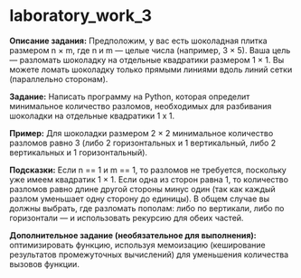 # laboratory_work_3
**Описание задания:**
Предположим, у вас есть шоколадная плитка размером n × m, где n и m — целые числа (например, 3 × 5). Ваша цель — разломать шоколадку на отдельные квадратики размером 1 × 1. Вы можете ломать шоколадку только прямыми линиями вдоль линий сетки (параллельно сторонам).

**Задание:**
Написать программу на Python, которая определит минимальное количество разломов, необходимых для разбивания шоколадки на отдельные квадратики 1 х 1. 
 
**Пример:**
Для шоколадки размером 2 × 2 минимальное количество разломов равно 3 (либо 2 горизонтальных и 1 вертикальный, либо 2 вертикальных и 1 горизонтальный).
 
**Подсказки:**
Если n == 1 и m == 1, то разломов не требуется, поскольку уже имеем квадратик 1 × 1.
Если одна из сторон равна 1, то количество разломов равно длине другой стороны минус один (так как каждый разлом уменьшает одну сторону до единицы).
В общем случае вы должны выбрать, где разломать пополам: либо по вертикали, либо по горизонтали — и использовать рекурсию для обеих частей.

**Дополнительное задание (необязательное для выполнения):**
оптимизировать функцию, используя мемоизацию (кеширование результатов промежуточных вычислений) для уменьшения количества вызовов функции.
